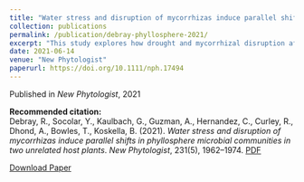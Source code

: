 ```yaml
---
title: "Water stress and disruption of mycorrhizas induce parallel shifts in phyllosphere microbial communities in two unrelated host plants"
collection: publications
permalink: /publication/debray-phyllosphere-2021/
excerpt: "This study explores how drought and mycorrhizal disruption affect leaf-associated microbial communities across plant species."
date: 2021-06-14
venue: "New Phytologist"
paperurl: https://doi.org/10.1111/nph.17494
---
```


Published in *New Phytologist*, 2021

**Recommended citation:**  
Debray, R., Socolar, Y., Kaulbach, G., Guzman, A., Hernandez, C., Curley, R., Dhond, A., Bowles, T., Koskella, B. (2021). *Water stress and disruption of mycorrhizas induce parallel shifts in phyllosphere microbial communities in two unrelated host plants*. *New Phytologist*, 231(5), 1962–1974. [PDF](/files/New%20Phytologist%20-%202021%20-%20Debray%20-%20Water%20stress%20and%20disruption%20of%20mycorrhizas%20induce%20parallel%20shifts%20in%20phyllosphere.pdf)

[Download Paper](/files/New%20Phytologist%20-%202021%20-%20Debray%20-%20Water%20stress%20and%20disruption%20of%20mycorrhizas%20induce%20parallel%20shifts%20in%20phyllosphere.pdf)

